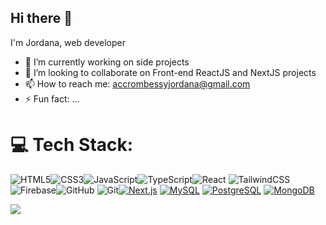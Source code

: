 ## Hi there 👋

I'm Jordana, web developer

- 🔭 I’m currently working on side projects
- 👯 I’m looking to collaborate on Front-end ReactJS and NextJS projects
- 📫 How to reach me: accrombessyjordana@gmail.com
- ⚡ Fun fact: ...

# 💻 Tech Stack:
![HTML5](https://img.shields.io/badge/html5-%23E34F26.svg?style=for-the-badge&logo=html5&logoColor=white)![CSS3](https://img.shields.io/badge/css3-%231572B6.svg?style=for-the-badge&logo=css3&logoColor=white)![JavaScript](https://img.shields.io/badge/javascript-%23323330.svg?style=for-the-badge&logo=javascript&logoColor=%23F7DF1E)![TypeScript](https://img.shields.io/badge/typescript-%23007ACC.svg?style=for-the-badge&logo=typescript&logoColor=white)![React](https://img.shields.io/badge/react-%2320232a.svg?style=for-the-badge&logo=react&logoColor=%2361DAFB)
![TailwindCSS](https://img.shields.io/badge/tailwindcss-%2338B2AC.svg?style=for-the-badge&logo=tailwind-css&logoColor=white)![Firebase](https://img.shields.io/badge/firebase-a08021?style=for-the-badge&logo=firebase&logoColor=ffcd34)![GitHub](https://img.shields.io/badge/github-%23121011.svg?style=for-the-badge&logo=github&logoColor=white) ![Git](https://img.shields.io/badge/git-%23F05033.svg?style=for-the-badge&logo=git&logoColor=white)[![Next.js](https://img.shields.io/badge/Next.js-13.4-blue)](https://nextjs.org/)
[![MySQL](https://img.shields.io/badge/MySQL-latest-brightgreen)](https://dev.mysql.com/)
[![PostgreSQL](https://img.shields.io/badge/PostgreSQL-latest-blue)](https://www.postgresql.org/)
[![MongoDB](https://img.shields.io/badge/MongoDB-latest-green)](https://www.mongodb.com/)
    


[![](https://visitcount.itsvg.in/api?id=jordanaaccrombessy277&label=Profile%20Views&color=6&icon=5&pretty=false)](https://visitcount.itsvg.in)

<!--
**jordanaaccrombessy277/jordanaaccrombessy277** is a ✨ _special_ ✨ repository because its `README.md` (this file) appears on your GitHub profile.
- 🌱 I’m currently learning ReactJS
Here are some ideas to get you started:
-->
